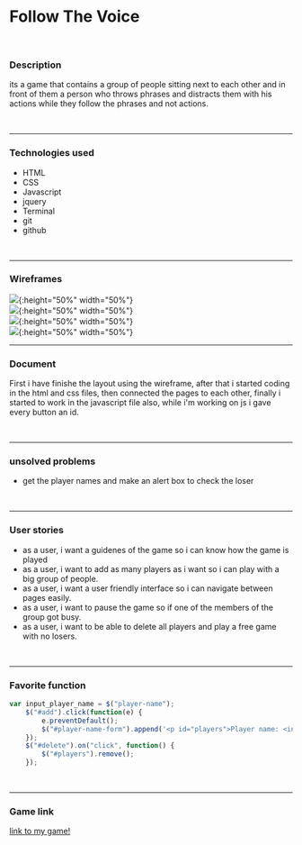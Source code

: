 # Follow The Voice

<br>


### Description

its a game that contains a group of people sitting next to each other and in front of them a person who throws phrases and distracts them with his actions while they follow the phrases and not actions.

<br>

---

###  Technologies used
- HTML
- CSS
- Javascript
- jquery
- Terminal
- git
- github

<br>

---

### Wireframes
![](../images/wireframe-index.png){:height="50%" width="50%"}
<br>
![](../images/wireframe-howToPlay.png){:height="50%" width="50%"}
<br>
![](../images/wireframe-game.png){:height="50%" width="50%"}
<br>
![](../images/wireframe-players.png){:height="50%" width="50%"}
<br>

---

### Document
First i have finishe the layout using the wireframe, after that i started coding in the html and css files, then connected the pages to each other, finally i started to work in the javascript file also, while i'm working on js i gave every button an id.

<br>

---

### unsolved problems
- get the player names and make an alert box to check the loser

<br>

---

### User stories
- as a user, i want a guidenes of the game so i can know how the game is played
- as a user, i want to add as many players as i want so i can play with a big group of people.
- as a user, i want a user friendly interface so i can navigate between pages easily.
- as a user, i want to pause the game so if one of the members of the group got busy.
- as a user, i want to be able to delete all players and play a free game with no losers.

<br>

---

### Favorite function
```javascript
var input_player_name = $("player-name");
    $("#add").click(function(e) {
        e.preventDefault();
        $("#player-name-form").append('<p id="players">Player name: <input id="player-name"></p>')
    });
    $("#delete").on("click", function() {
        $("#players").remove();
    });
```

<br>

---

### Game link
[link to my game!](https://pages.git.generalassemb.ly/mariafelemban/project-1-game/)

